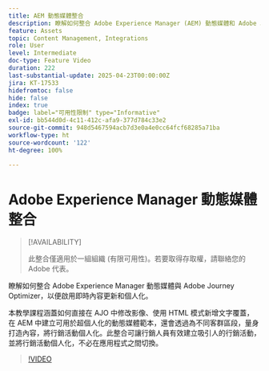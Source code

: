 ```yaml
---
title: AEM 動態媒體整合
description: 瞭解如何整合 Adobe Experience Manager (AEM) 動態媒體和 Adobe Journey Optimizer (AJO)，以便啟用即時內容更新和個人化。
feature: Assets
topic: Content Management, Integrations
role: User
level: Intermediate
doc-type: Feature Video
duration: 222
last-substantial-update: 2025-04-23T00:00:00Z
jira: KT-17533
hidefromtoc: false
hide: false
index: true
badge: label="可用性限制" type="Informative"
exl-id: bb544d0d-4c11-412c-afa9-377d784c33e2
source-git-commit: 948d5467594acb7d3e0a4e0cc64fcf68285a71ba
workflow-type: ht
source-wordcount: '122'
ht-degree: 100%

---
```


# Adobe Experience Manager 動態媒體整合

>[!AVAILABILITY]
>
>此整合僅適用於一組組織 (有限可用性)。若要取得存取權，請聯絡您的 Adobe 代表。

瞭解如何整合 Adobe Experience Manager 動態媒體與 Adobe Journey Optimizer，以便啟用即時內容更新和個人化。

本教學課程涵蓋如何直接在 AJO 中修改影像、使用 HTML 模式新增文字覆蓋，在 AEM 中建立可用於超個人化的動態媒體範本，還會透過為不同客群區段，量身打造內容，將行銷活動個人化。此整合可讓行銷人員有效建立吸引人的行銷活動，並將行銷活動個人化，不必在應用程式之間切換。

>[!VIDEO](https://video.tv.adobe.com/v/3457695/?learn=on&enablevpops)
